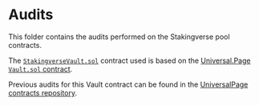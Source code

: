 # Audits

This folder contains the audits performed on the Stakingverse pool contracts.

The [`StakingverseVault.sol`](../src/StakingverseVault.sol) contract used is based on the [Universal.Page `Vault.sol` contract](https://github.com/Universal-Page/contracts/blob/main/src/pool/Vault.sol).

Previous audits for this Vault contract can be found in the [UniversalPage contracts repository](https://github.com/Universal-Page/contracts/tree/main/audits).
